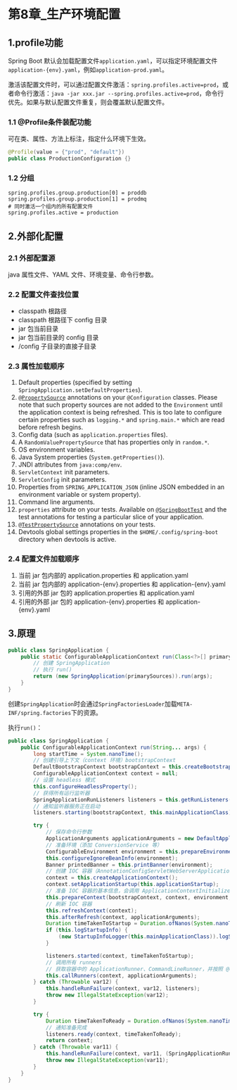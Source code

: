 # 第8章_生产环境配置

## 1.profile功能

Spring Boot 默认会加载配置文件`application.yaml`，可以指定环境配置文件`application-{env}.yaml`，例如`application-prod.yaml`。

激活该配置文件时，可以通过配置文件激活：`spring.profiles.active=prod`，或者命令行激活：`java -jar xxx.jar --spring.profiles.active=prod`，命令行优先。如果与默认配置文件重复，则会覆盖默认配置文件。

### 1.1 @Profile条件装配功能

可在类、属性、方法上标注，指定什么环境下生效。

```java
@Profile(value = {"prod", "default"})
public class ProductionConfiguration {}
```

### 1.2 分组

```properties
spring.profiles.group.production[0] = proddb
spring.profiles.group.production[1] = prodmq
# 同时激活一个组内的所有配置文件
spring.profiles.active = production
```

## 2.外部化配置

### 2.1 外部配置源

java 属性文件、YAML 文件、环境变量、命令行参数。

### 2.2 配置文件查找位置

- classpath 根路径
- classpath 根路径下 config 目录
- jar 包当前目录
- jar 包当前目录的 config 目录
- /config 子目录的直接子目录

### 2.3 属性加载顺序

1. Default properties (specified by setting `SpringApplication.setDefaultProperties`).
2. [`@PropertySource`](https://docs.spring.io/spring-framework/docs/5.3.21/javadoc-api/org/springframework/context/annotation/PropertySource.html) annotations on your `@Configuration` classes. Please note that such property sources are not added to the `Environment` until the application context is being refreshed. This is too late to configure certain properties such as `logging.*` and `spring.main.*` which are read before refresh begins.
3. Config data (such as `application.properties` files).
4. A `RandomValuePropertySource` that has properties only in `random.*`.
5. OS environment variables.
6. Java System properties (`System.getProperties()`).
7. JNDI attributes from `java:comp/env`.
8. `ServletContext` init parameters.
9. `ServletConfig` init parameters.
10. Properties from `SPRING_APPLICATION_JSON` (inline JSON embedded in an environment variable or system property).
11. Command line arguments.
12. `properties` attribute on your tests. Available on [`@SpringBootTest`](https://docs.spring.io/spring-boot/docs/2.7.1/api/org/springframework/boot/test/context/SpringBootTest.html) and the test annotations for testing a particular slice of your application.
13. [`@TestPropertySource`](https://docs.spring.io/spring-framework/docs/5.3.21/javadoc-api/org/springframework/test/context/TestPropertySource.html) annotations on your tests.
14. Devtools global settings properties in the `$HOME/.config/spring-boot` directory when devtools is active.

### 2.4 配置文件加载顺序

1. 当前 jar 包内部的 application.properties 和 application.yaml
2. 当前 jar 包内部的 application-{env}.properties 和 application-{env}.yaml
3. 引用的外部 jar 包的 application.properties 和 application.yaml
4. 引用的外部 jar 包的 application-{env}.properties 和 application-{env}.yaml

## 3.原理

```java
public class SpringApplication {
    public static ConfigurableApplicationContext run(Class<?>[] primarySources, String[] args) {
        // 创建 SpringApplication
        // 执行 run()
        return (new SpringApplication(primarySources)).run(args);
    }
}
```

创建`SpringApplication`时会通过`SpringFactoriesLoader`加载`META-INF/spring.factories`下的资源。

执行`run()`：

```java
public class SpringApplication {
    public ConfigurableApplicationContext run(String... args) {
        long startTime = System.nanoTime();
        // 创建引导上下文（context 环境）bootstrapContext
        DefaultBootstrapContext bootstrapContext = this.createBootstrapContext();
        ConfigurableApplicationContext context = null;
        // 设置 headless 模式
        this.configureHeadlessProperty();
        // 获得所有运行监听器
        SpringApplicationRunListeners listeners = this.getRunListeners(args);
        // 通知监听器服务正在启动
        listeners.starting(bootstrapContext, this.mainApplicationClass);

        try {
            // 保存命令行参数
            ApplicationArguments applicationArguments = new DefaultApplicationArguments(args);
            // 准备环境（添加 ConversionService 等）
            ConfigurableEnvironment environment = this.prepareEnvironment(listeners, bootstrapContext, applicationArguments);
            this.configureIgnoreBeanInfo(environment);
            Banner printedBanner = this.printBanner(environment);
            // 创建 IOC 容器（AnnotationConfigServletWebServerApplicationContext）
            context = this.createApplicationContext();
            context.setApplicationStartup(this.applicationStartup);
            // 准备 IOC 容器的基本信息，会调用 ApplicationContextInitializer 的 initialize()
            this.prepareContext(bootstrapContext, context, environment, listeners, applicationArguments, printedBanner);
            // 刷新 IOC 容器
            this.refreshContext(context);
            this.afterRefresh(context, applicationArguments);
            Duration timeTakenToStartup = Duration.ofNanos(System.nanoTime() - startTime);
            if (this.logStartupInfo) {
                (new StartupInfoLogger(this.mainApplicationClass)).logStarted(this.getApplicationLog(), timeTakenToStartup);
            }

            listeners.started(context, timeTakenToStartup);
            // 调用所有 runners
            // 获取容器中的 ApplicationRunner、CommandLineRunner，并按照 @Order 进行排序，最后执行
            this.callRunners(context, applicationArguments);
        } catch (Throwable var12) {
            this.handleRunFailure(context, var12, listeners);
            throw new IllegalStateException(var12);
        }

        try {
            Duration timeTakenToReady = Duration.ofNanos(System.nanoTime() - startTime);
            // 通知准备完成
            listeners.ready(context, timeTakenToReady);
            return context;
        } catch (Throwable var11) {
            this.handleRunFailure(context, var11, (SpringApplicationRunListeners)null);
            throw new IllegalStateException(var11);
        }
    }
}
```

